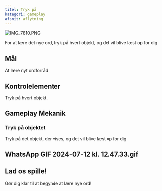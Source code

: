 ```yaml
---
titel: Tryk på
kategori: gameplay
afsnit: aflytning
---
```

![IMG_7810.PNG](https://help.Studycat.com/hc/article_attachments/34782105723161)


For at lære det nye ord, tryk på hvert objekt, og det vil blive læst op for dig


## Mål


At lære nyt ordforråd


## Kontrolelementer


Tryk på hvert objekt.


## Gameplay Mekanik


### Tryk på objektet


Tryk på det objekt, der vises, og det vil blive læst op for dig


## WhatsApp GIF 2024-07-12 kl. 12.47.33.gif


## Lad os spille!


Gør dig klar til at begynde at lære nye ord!
